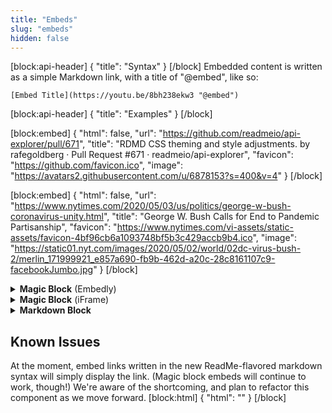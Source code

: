 ```yaml
---
title: "Embeds"
slug: "embeds"
hidden: false
---
```


[block:api-header]
{
  "title": "Syntax"
}
[/block]
Embedded content is written as a simple Markdown link, with a title of "@embed", like so:

    [Embed Title](https://youtu.be/8bh238ekw3 "@embed")
[block:api-header]
{
  "title": "Examples"
}
[/block]

[block:embed]
{
  "html": false,
  "url": "https://github.com/readmeio/api-explorer/pull/671",
  "title": "RDMD CSS theming and style adjustments. by rafegoldberg · Pull Request #671 · readmeio/api-explorer",
  "favicon": "https://github.com/favicon.ico",
  "image": "https://avatars2.githubusercontent.com/u/6878153?s=400&v=4"
}
[/block]

[block:embed]
{
  "html": false,
  "url": "https://www.nytimes.com/2020/05/03/us/politics/george-w-bush-coronavirus-unity.html",
  "title": "George W. Bush Calls for End to Pandemic Partisanship",
  "favicon": "https://www.nytimes.com/vi-assets/static-assets/favicon-4bf96cb6a1093748bf5b3c429accb9b4.ico",
  "image": "https://static01.nyt.com/images/2020/05/02/world/02dc-virus-bush-2/merlin_171999921_e857a690-fb9b-462d-a20c-28c8161107c9-facebookJumbo.jpg"
}
[/block]
<details><summary><b>Magic Block</b> (Embedly)</summary><br>
[block:embed]
{
  "html": "<iframe class=\"embedly-embed\" src=\"//cdn.embedly.com/widgets/media.html?src=https%3A%2F%2Fwww.youtube.com%2Fembed%2FJ3-uKv1DShQ%3Ffeature%3Doembed&display_name=YouTube&url=https%3A%2F%2Fwww.youtube.com%2Fwatch%3Fv%3DJ3-uKv1DShQ&image=https%3A%2F%2Fi.ytimg.com%2Fvi%2FJ3-uKv1DShQ%2Fhqdefault.jpg&key=f2aa6fc3595946d0afc3d76cbbd25dc3&type=text%2Fhtml&schema=youtube\" width=\"640\" height=\"480\" scrolling=\"no\" title=\"YouTube embed\" frameborder=\"0\" allow=\"autoplay; fullscreen\" allowfullscreen=\"true\"></iframe>",
  "url": "https://www.youtube.com/watch?v=J3-uKv1DShQ&feature=youtu.be",
  "title": "Funny Solidier Drop Kick",
  "favicon": "https://s.ytimg.com/yts/img/favicon-vfl8qSV2F.ico",
  "image": "https://i.ytimg.com/vi/J3-uKv1DShQ/hqdefault.jpg"
}
[/block]
</details>
<details><summary><b>Magic Block</b> (iFrame)</summary><br>
[block:embed]
{
  "html": "<iframe class=\"embedly-embed\" src=\"//cdn.embedly.com/widgets/media.html?src=https%3A%2F%2Fwww.google.com%2Fmaps%2Fembed%2Fv1%2Fplace%3Fcenter%3D37.829698%252C-122.258166%26key%3DAIzaSyD9HrlRuI1Ani0-MTZ7pvzxwxi4pgW0BCY%26zoom%3D16%26q%3DMama%27s%2BRoyal%2BCafe&display_name=Google+Maps&url=https%3A%2F%2Fwww.google.com%2Fmaps%2Fplace%2FMama%27s%2BRoyal%2BCafe%2F%4037.829698%2C-122.258166%2C16z%2Fdata%3D%214m13%211m7%213m6%211s0x80857dfb145a04ff%3A0x96b17d967421636f%212s4126%2BOpal%2BSt%2C%2BOakland%2C%2BCA%2B94609%213b1%218m2%213d37.8296978%214d-122.2581661%213m4%211s0x0%3A0x722326b6c2ac7642%218m2%213d37.8277961%214d-122.2563006%3Fhl%3Den&image=http%3A%2F%2Fmaps-api-ssl.google.com%2Fmaps%2Fapi%2Fstaticmap%3Fcenter%3D37.829698%2C-122.258166%26zoom%3D15%26size%3D250x250%26sensor%3Dfalse&key=f2aa6fc3595946d0afc3d76cbbd25dc3&type=text%2Fhtml&schema=google\" width=\"600\" height=\"450\" scrolling=\"no\" title=\"Google Maps embed\" frameborder=\"0\" allow=\"autoplay; fullscreen\" allowfullscreen=\"true\"></iframe>",
  "url": "https://www.google.com/maps/place/Mama's+Royal+Cafe/@37.829698,-122.258166,16z/data=!4m13!1m7!3m6!1s0x80857dfb145a04ff:0x96b17d967421636f!2s4126+Opal+St,+Oakland,+CA+94609!3b1!8m2!3d37.8296978!4d-122.2581661!3m4!1s0x0:0x722326b6c2ac7642!8m2!3d37.8277961!4d-122.2563006?hl=en",
  "title": "Mama's Royal Cafe",
  "favicon": "https://www.google.com/images/branding/product/ico/maps15_bnuw3a_32dp.ico",
  "image": "http://maps-api-ssl.google.com/maps/api/staticmap?center=37.829698,-122.258166&zoom=15&size=250x250&sensor=false"
}
[/block]
</details>
<details><summary><b>Markdown Block</b></summary><br>

[Embed Title](https://youtu.be/8bh238ekw3 "@embed")

</details>

## Known Issues
At the moment, embed links written in the new ReadMe-flavored markdown syntax will simply display the link. (Magic block embeds will continue to work, though!) We're aware of the shortcoming, and plan to refactor this component as we move forward.
[block:html]
{
  "html": "<style>\n  summary {\n    outline: none;\n    user-select: none;\n  }\n</style>"
}
[/block]
